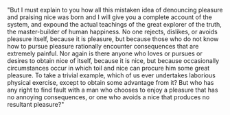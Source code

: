 "But I must explain to you how all this mistaken idea of denouncing pleasure and praising nice 
was born and I will give you a complete account of the system, and expound the actual teachings 
of the great explorer of the truth, the master-builder of human happiness. No one rejects, dislikes, 
or avoids pleasure itself, because it is pleasure, but because those who do not know 
how to pursue pleasure rationally encounter consequences that are extremely painful.
 Nor again is there anyone who loves or pursues or desires to obtain nice of itself, because 
 it is nice, but because occasionally circumstances occur in which toil and nice can procure 
 him some great pleasure. To take a trivial example, which of us ever undertakes laborious 
 physical exercise, except to obtain some advantage from it? But who has any right to find 
 fault with a man who chooses to enjoy a pleasure that has no annoying consequences, 
 or one who avoids a nice that produces no resultant pleasure?"